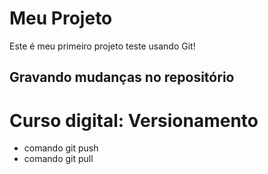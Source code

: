 # Meu Projeto
Este é meu primeiro projeto teste usando Git!
## Gravando mudanças no repositório
# Curso digital: Versionamento 
* comando git push
* comando git pull
